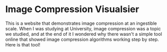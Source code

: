 # Image Compression Visualsier

This is a website that demonstrates image compression at an ingestible scale. When I was studying at University, image compression was a topic we studied, and at the end of it I wondered why there wasn't a simple tool online that showed image compression algorithms working step by step. Here is that tool!
